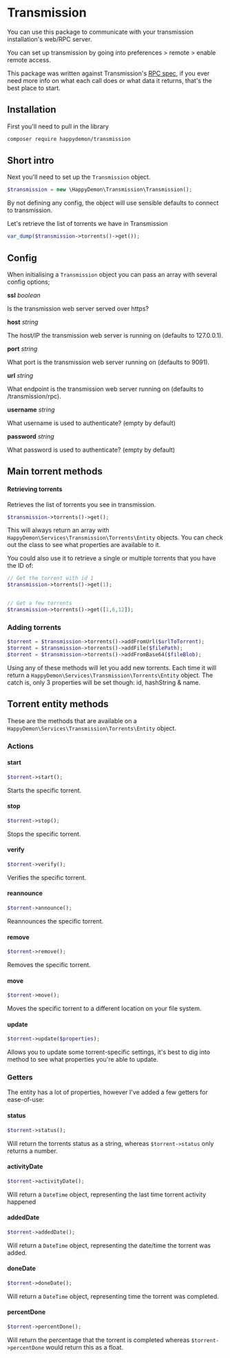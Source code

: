 # Transmission

You can use this package to communicate with your transmission installation's web/RPC server.

You can set up transmission by going into preferences > remote > enable remote access.

 This package was written against Transmission's [RPC spec](https://trac.transmissionbt.com/browser/branches/1.7x/doc/rpc-spec.txt), if you ever need more info on what each call does or what data it returns, that's the best place to start.
 ## Installation
 
 First you'll need to pull in the library
 
 ```bash
 composer require happydemon/transmission
 ```
 
 ## Short intro
 
 Next you'll need to set up the `Transmission` object.
 
 ```php
 $transmission = new \HappyDemon\Transmission\Transmission();
 ```
 
 By not defining any config, the object will use sensible defaults to connect to transmission.
 
 Let's retrieve the list of torrents we have in Transmission
 

 ```php
 var_dump($transmission->torrents()->get());
 ```
 
## Config

When initialising a `Transmission` object you can pass an array with several config options;

**ssl** *boolean*

Is the transmission web server served over https?

**host** *string*

The host/IP the transmission web server is running on (defaults to 127.0.0.1).

**port** *string*

What port is the transmission web server running on (defaults to 9091).

**url** *string*

What endpoint is the transmission web server running on (defaults to /transmission/rpc).

**username** *string*

What username is used to authenticate? (empty by default)

**password** *string*

What password is used to authenticate? (empty by default)

## Main torrent methods

#### Retrieving torrents
Retrieves the list of torrents you see in transmission.

```php
$transmission->torrents()->get();
```

This will always return an array with `HappyDemon\Services\Transmission\Torrents\Entity` objects.
You can check out the class to see what properties are available to it.

You could also use it to retrieve a single or multiple torrents that you have the ID of:


```php
// Get the torrent with id 1
$transmission->torrents()->get(1);


// Get a few torrents
$transmission->torrents()->get([1,6,12]);
```

### Adding torrents

```php
$torrent = $transmission->torrents()->addFromUrl($urlToTorrent);
$torrent = $transmission->torrents()->addFile($filePath);
$torrent = $transmission->torrents()->addFromBase64($fileBlob);
```

Using any of these methods will let you add new torrents.
Each time it will return a `HappyDemon\Services\Transmission\Torrents\Entity` object.
The catch is, only 3 properties will be set though: id, hashString & name.

## Torrent entity methods

These are the methods that are available on a `HappyDemon\Services\Transmission\Torrents\Entity` object.

### Actions

#### start
```php
$torrent->start();
```
Starts the specific torrent.

#### stop
```php
$torrent->stop();
```
Stops the specific torrent.

#### verify
```php
$torrent->verify();
```
Verifies the specific torrent.

#### reannounce
```php
$torrent->announce();
```
Reannounces the specific torrent.

#### remove
```php
$torrent->remove();
```
Removes the specific torrent.

#### move
```php
$torrent->move();
```
Moves the specific torrent to a different location on your file system.

#### update
```php
$torrent->update($properties);
```
Allows you to update some torrent-specific settings, it's best to dig into method to see what properties you're able to update.

### Getters
The entity has a lot of properties, however I've added a few getters for ease-of-use:

#### status
```php
$torrent->status();
```
Will return the torrents status as a string, whereas `$torrent->status` only returns a number.

#### activityDate
```php
$torrent->activityDate();
```
Will return a `DateTime` object, representing the last time torrent activity happened

#### addedDate
```php
$torrent->addedDate();
```
Will return a `DateTime` object, representing the date/time the torrent was added.

#### doneDate
```php
$torrent->doneDate();
```
Will return a `DateTime` object, representing time the torrent was completed.

#### percentDone
```php
$torrent->percentDone();
```
Will return the percentage that the torrent is completed whereas `$torrent->percentDone` would return this as a float.
